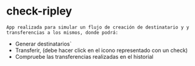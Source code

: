 # check-ripley

`App realizada para simular un flujo de creación de destinatario y y transferencias a los mismos, donde podrá:` 
- Generar destinatarios`
- Transferir, (debe hacer click en el icono representado con un check)
- Compruebe las transferencias realizadas en el historial
 

